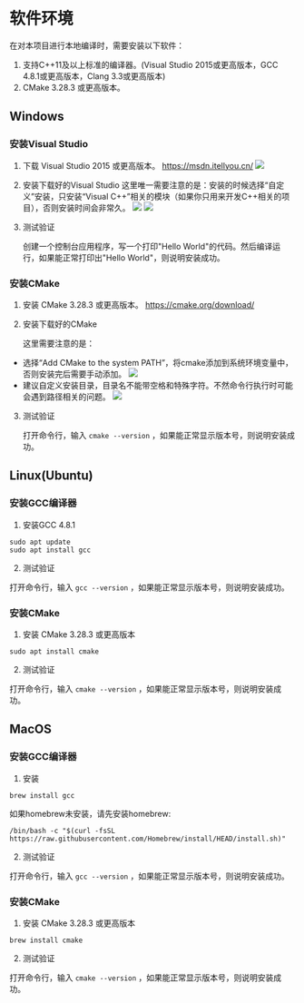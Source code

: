 
# 软件环境
在对本项目进行本地编译时，需要安装以下软件：
1. 支持C++11及以上标准的编译器。(Visual Studio 2015或更高版本，GCC 4.8.1或更高版本，Clang 3.3或更高版本)
2. CMake 3.28.3 或更高版本。

## Windows

### 安装Visual Studio
1. 下载 Visual Studio 2015 或更高版本。
https://msdn.itellyou.cn/
![](./imgs/msdn_itellyou_win7_64.png)

2. 安装下载好的Visual Studio
这里唯一需要注意的是：安装的时候选择“自定义”安装，只安装“Visual C++”相关的模块（如果你只用来开发C++相关的项目），否则安装时间会非常久。
![](./imgs/visualstudio2015_4.png)
![](./imgs/visualstudio2015_5.png)

3. 测试验证

    创建一个控制台应用程序，写一个打印"Hello World"的代码。然后编译运行，如果能正常打印出"Hello World"，则说明安装成功。

### 安装CMake
1. 安装 CMake 3.28.3 或更高版本。
https://cmake.org/download/

2. 安装下载好的CMake

    这里需要注意的是：
- 选择“Add CMake to the system PATH”，将cmake添加到系统环境变量中，否则安装完后需要手动添加。
![](./imgs/cmake.png)
- 建议自定义安装目录，目录名不能带空格和特殊字符。不然命令行执行时可能会遇到路径相关的问题。
![](./imgs/cmake2.png)

3. 测试验证

    打开命令行，输入 ```cmake --version``` ，如果能正常显示版本号，则说明安装成功。

## Linux(Ubuntu)

### 安装GCC编译器

1. 安装GCC 4.8.1
```
sudo apt update
sudo apt install gcc
```

2. 测试验证

打开命令行，输入 ```gcc --version``` ，如果能正常显示版本号，则说明安装成功。

### 安装CMake

1. 安装 CMake 3.28.3 或更高版本

```
sudo apt install cmake
```

2. 测试验证

打开命令行，输入 ```cmake --version``` ，如果能正常显示版本号，则说明安装成功。

## MacOS

### 安装GCC编译器
1. 安装
```
brew install gcc
```

如果homebrew未安装，请先安装homebrew:
```
/bin/bash -c "$(curl -fsSL https://raw.githubusercontent.com/Homebrew/install/HEAD/install.sh)"
```

2. 测试验证

打开命令行，输入 ```gcc --version``` ，如果能正常显示版本号，则说明安装成功。

### 安装CMake

1. 安装 CMake 3.28.3 或更高版本

```
brew install cmake
```

2. 测试验证

打开命令行，输入 ```cmake --version``` ，如果能正常显示版本号，则说明安装成功。

